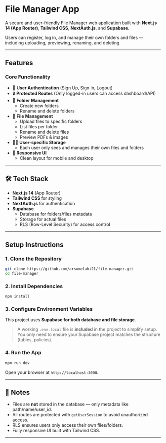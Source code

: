 # File Manager App

A secure and user-friendly File Manager web application built with **Next.js 14 (App Router)**, **Tailwind CSS**, **NextAuth.js**, and **Supabase**.

Users can register, log in, and manage their own folders and files — including uploading, previewing, renaming, and deleting.

---

## Features

### Core Functionality

- 🔐 **User Authentication** (Sign Up, Sign In, Logout)
- 🔒 **Protected Routes** (Only logged-in users can access dashboard/API)
- 📁 **Folder Management**
  - Create new folders
  - Rename and delete folders
- 📂 **File Management**
  - Upload files to specific folders
  - List files per folder
  - Rename and delete files
  - Preview PDFs & images
- 🧑‍💻 **User-specific Storage**
  - Each user only sees and manages their own files and folders
- 📱 **Responsive UI**
  - Clean layout for mobile and desktop

---

## 🛠️ Tech Stack

- **Next.js 14** (App Router)
- **Tailwind CSS** for styling
- **NextAuth.js** for authentication
- **Supabase**
  - Database for folders/files metadata
  - Storage for actual files
  - RLS (Row-Level Security) for access control

---

##  Setup Instructions

### 1. Clone the Repository

```bash
git clone https://github.com/arsumelahi21/file-manager.git
cd file-manager
````

### 2. Install Dependencies

```bash
npm install
```

### 3. Configure Environment Variables

This project uses **Supabase for both database and file storage**.

> A working `.env.local` file is **included** in the project to simplify setup.  
> You only need to ensure your Supabase project matches the structure (tables, policies).


### 4. Run the App

```bash
npm run dev
```

Open your browser at `http://localhost:3000`.

---

## 📌 Notes

* Files are **not** stored in the database — only metadata like path/name/user\_id.
* All routes are protected with `getUserSession` to avoid unauthorized access.
* RLS ensures users only access their own files/folders.
* Fully responsive UI built with Tailwind CSS.

---
